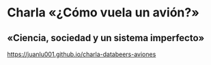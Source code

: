 # Charla «¿Cómo vuela un avión?»

## «Ciencia, sociedad y un sistema imperfecto»

https://juanlu001.github.io/charla-databeers-aviones
